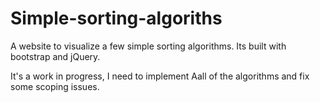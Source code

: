 # Simple-sorting-algoriths
A website to visualize a few simple sorting algorithms.
Its built with bootstrap and jQuery. 


It's a work in progress, I need to implement
Aall of the algorithms and fix some scoping issues.
